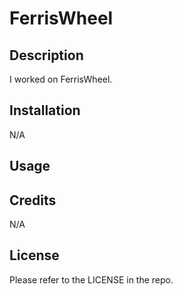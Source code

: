 # FerrisWheel

## Description

I worked on FerrisWheel.

## Installation
N/A

## Usage


## Credits
N/A

## License
Please refer to the LICENSE in the repo.
